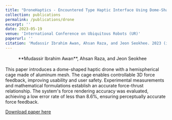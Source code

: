 ```yaml
---
title: "DroneHaptics - Encountered Type Haptic Interface Using Dome-Shaped Drone for 3-DoF Force Feedback"
collection: publications
permalink: /publications/drone
excerpt: ''
date: 2023-05-19
venue: 'International Conference on Ubiquitous Robots (UR)'
paperurl: ''
citation: 'Mudassir Ibrahim Awan, Ahsan Raza, and Jeon Seokhee. 2023 (in press). DroneHaptics - Encountered Type Haptic Interface Using Dome-Shaped Drone for 3-DoF Force Feedback. Seoul, South Korea.'
---
```


<p style="font-size: 14px; text-align: justify; line-height: 1.5; margin-bottom: 15px; padding-left: 40px; padding-right: 40px;">
  **Mudassir Ibrahim Awan**, Ahsan Raza, and Jeon Seokhee
</p>

This paper introduces a dome-shaped haptic drone with a hemispherical cage made of aluminum mesh. The cage enables controllable 3D force feedback, improving usability and user safety. Experimental measurements and mathematical formulations establish an accurate force-thrust relationship. The system's force rendering accuracy was evaluated, achieving a low error rate of less than 8.6%, ensuring perceptually accurate force feedback.

[Download paper here](http://mudassir-awan.github.io/files/DroneHaptics.pdf)

